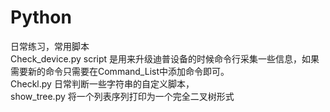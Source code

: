 # Python
日常练习，常用脚本  
Check_device.py script 是用来升级迪普设备的时候命令行采集一些信息，如果需要新的命令只需要在Command_List中添加命令即可。  
Checkl.py       日常判断一些字符串的自定义脚本，  
show_tree.py    将一个列表序列打印为一个完全二叉树形式  